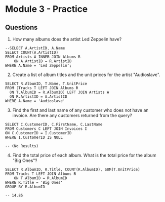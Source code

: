# Module 3 - Practice

## Questions

1. How many albums does the artist Led Zeppelin have?

```
--SELECT A.ArtistID, A.Name
SELECT COUNT(A.ArtistID)
FROM Artists A INNER JOIN Albums R
    ON A.ArtistID = R.ArtistID
WHERE A.Name = 'Led Zeppelin';
```

2. Create a list of album titles and the unit prices for the artist "Audioslave".

```
SELECT R.AlbumID, T.Name, T.UnitPrice
FROM (Tracks T LEFT JOIN Albums R
  ON T.AlbumID = R.AlbumID) LEFT JOIN Artists A
  ON R.ArtistID = A.ArtistID
WHERE A.Name = 'Audioslave'
```

3. Find the first and last name of any customer who does not have an invoice. Are there any customers returned from the query?

```
SELECT C.CustomerID, C.FirstName, C.LastName
FROM Customers C LEFT JOIN Invoices I 
ON C.CustomerID = I.CustomerID
WHERE I.CustomerID IS NULL

-- (No Results)
```

4. Find the total price of each album. What is the total price for the album "Big Ones"?

```
SELECT R.AlbumID, R.Title, COUNT(R.AlbumID), SUM(T.UnitPrice)
FROM Tracks T LEFT JOIN Albums R
    ON T.AlbumID = R.AlbumID
WHERE R.Title = 'Big Ones'
GROUP BY R.AlbumID

-- 14.85
```

